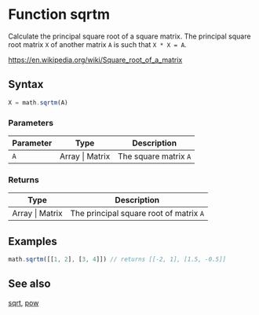 <!-- Note: This file is automatically generated from source code comments. Changes made in this file will be overridden. -->

# Function sqrtm

Calculate the principal square root of a square matrix.
The principal square root matrix `X` of another matrix `A` is such that `X * X = A`.

https://en.wikipedia.org/wiki/Square_root_of_a_matrix


## Syntax

```js
X = math.sqrtm(A)
```

### Parameters

Parameter | Type | Description
--------- | ---- | -----------
`A` | Array &#124; Matrix | The square matrix `A`

### Returns

Type | Description
---- | -----------
Array &#124; Matrix | The principal square root of matrix `A`


## Examples

```js
math.sqrtm([[1, 2], [3, 4]]) // returns [[-2, 1], [1.5, -0.5]]
```


## See also

[sqrt](sqrt.md),
[pow](pow.md)
